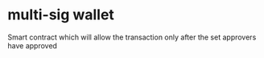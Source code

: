# multi-sig wallet
 Smart contract which will allow the transaction only after the set approvers have approved
